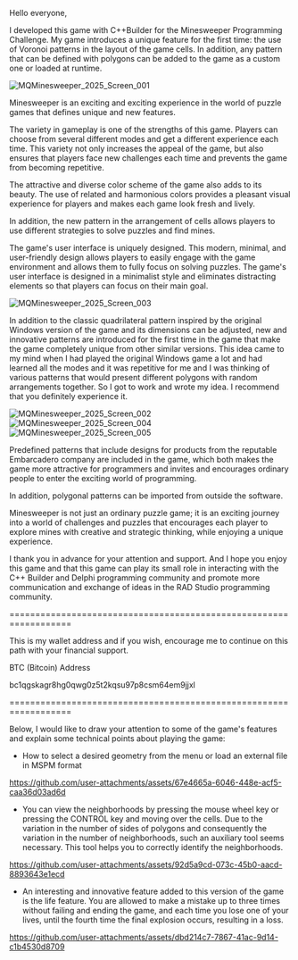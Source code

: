 Hello everyone,

I developed this game with C++Builder for the Minesweeper Programming Challenge. My game introduces a unique feature for the first time: the use of Voronoi patterns in the layout of the game cells. In addition, any pattern that can be defined with polygons can be added to the game as a custom one or loaded at runtime.

![MQMinesweeper_2025_Screen_001](https://github.com/user-attachments/assets/7a0697a9-4d6e-4266-b547-d909814c37cb)

Minesweeper is an exciting and exciting experience in the world of puzzle games that defines unique and new features.

The variety in gameplay is one of the strengths of this game. Players can choose from several different modes and get a different experience each time. This variety not only increases the appeal of the game, but also ensures that players face new challenges each time and prevents the game from becoming repetitive.

The attractive and diverse color scheme of the game also adds to its beauty. The use of related and harmonious colors provides a pleasant visual experience for players and makes each game look fresh and lively.

In addition, the new pattern in the arrangement of cells allows players to use different strategies to solve puzzles and find mines.

The game's user interface is uniquely designed. This modern, minimal, and user-friendly design allows players to easily engage with the game environment and allows them to fully focus on solving puzzles. The game's user interface is designed in a minimalist style and eliminates distracting elements so that players can focus on their main goal.


![MQMinesweeper_2025_Screen_003](https://github.com/user-attachments/assets/44870688-c06f-4d17-8fff-bd95436b91e2)


In addition to the classic quadrilateral pattern inspired by the original Windows version of the game and its dimensions can be adjusted, new and innovative patterns are introduced for the first time in the game that make the game completely unique from other similar versions. This idea came to my mind when I had played the original Windows game a lot and had learned all the modes and it was repetitive for me and I was thinking of various patterns that would present different polygons with random arrangements together. So I got to work and wrote my idea. I recommend that you definitely experience it.


![MQMinesweeper_2025_Screen_002](https://github.com/user-attachments/assets/a8364e71-841c-4230-a0c9-0909c81e0e38)
![MQMinesweeper_2025_Screen_004](https://github.com/user-attachments/assets/b05803bc-66d2-421c-bfc3-4e607fcdf9d0)
![MQMinesweeper_2025_Screen_005](https://github.com/user-attachments/assets/5df0bb95-8749-417c-b514-c0410cef77a1)


Predefined patterns that include designs for products from the reputable Embarcadero company are included in the game, which both makes the game more attractive for programmers and invites and encourages ordinary people to enter the exciting world of programming.

In addition, polygonal patterns can be imported from outside the software.

Minesweeper is not just an ordinary puzzle game; it is an exciting journey into a world of challenges and puzzles that encourages each player to explore mines with creative and strategic thinking, while enjoying a unique experience.

I thank you in advance for your attention and support. And I hope you enjoy this game and that this game can play its small role in interacting with the C++ Builder and Delphi programming community and promote more communication and exchange of ideas in the RAD Studio programming community.


==================================================================

This is my wallet address and if you wish, encourage me to continue on this path with your financial support.

BTC (Bitcoin) Address

bc1qgskagr8hg0qwg0z5t2kqsu97p8csm64em9jjxl

==================================================================

Below, I would like to draw your attention to some of the game's features and explain some technical points about playing the game:



- How to select a desired geometry from the menu or load an external file in MSPM format
 
https://github.com/user-attachments/assets/67e4665a-6046-448e-acf5-caa36d03ad6d



- You can view the neighborhoods by pressing the mouse wheel key or pressing the CONTROL key and moving over the cells. Due to the variation in the number of sides of polygons and consequently the variation in the number of neighborhoods, such an auxiliary tool seems necessary. This tool helps you to correctly identify the neighborhoods.

https://github.com/user-attachments/assets/92d5a9cd-073c-45b0-aacd-8893643e1ecd



- An interesting and innovative feature added to this version of the game is the life feature. You are allowed to make a mistake up to three times without failing and ending the game, and each time you lose one of your lives, until the fourth time the final explosion occurs, resulting in a loss.

https://github.com/user-attachments/assets/dbd214c7-7867-41ac-9d14-c1b4530d8709

